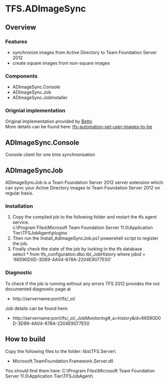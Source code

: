 TFS.ADImageSync
==================

Overview
------------------

### Features
- synchronize images from Active Directory to Team Foundation Server 2012
- create square images from non-square images

### Components
- ADImageSync.Console
- ADImageSync.Job
- ADImageSync.JobInstaller

### Orignial implementation
Original implementation provided by [Betty](http://bzbetty.blogspot.com "Betty")  
More details can be found here: [tfs-automation-set-user-images-to-be](http://bzbetty.blogspot.co.at/2013/02/tfs-automation-set-user-images-to-be.html/)

ADImageSync.Console
------------------
Console client for one time synchronisation

ADImageSyncJob
------------------
ADImageSyncJob is a Team Foundation Server 2012 server extension which can sync your Active Directory images to Team Foundation Server 2012 on regular basis.  

### Installation
1. Copy the compiled job to the following folder and restart the tfs agent service.  
c:\Program Files\Microsoft Team Foundation Server 11.0\Application Tier\TFSJobAgent\plugins
2. Then run the Install_AdImageSyncJob.ps1 powershell script to register the job. 
3. Finally check the state of the job by looking in the tfs database  
select * from tfs_configuration.dbo.tbl_JobHistory where jobid = '66590D0D-3D89-4A04-878A-2204E9077E50'


### Diagnostic
To check if the job is running without any errors TFS 2012 provides the not documented diagnostic page at
 
- http://servername:port/tfs/_oi/   

Job details can be found here:

- http://servername:port/tfs/_oi/_JobMonitoring#_a=history&id=66590D0D-3D89-4A04-878A-2204E9077E50


How to build
------------------
Copy the following files to the folder:  libs\TFS.Server\

- Microsoft.TeamFoundation.Framework.Server.dll

You should find them here: C:\Program Files\Microsoft Team Foundation Server 11.0\Application Tier\TFSJobAgent\